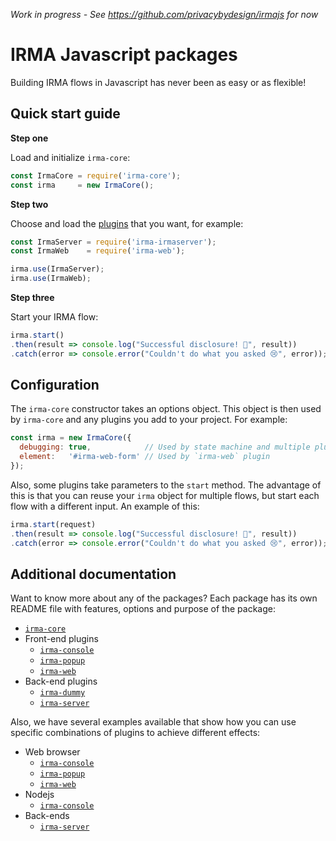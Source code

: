 _Work in progress - See https://github.com/privacybydesign/irmajs for now_

# IRMA Javascript packages

Building IRMA flows in Javascript has never been as easy or as flexible!

## Quick start guide

__Step one__

Load and initialize `irma-core`:

```javascript
const IrmaCore = require('irma-core');
const irma     = new IrmaCore();
```

__Step two__

Choose and load the [plugins](https://github.com/privacybydesign/irma-frontend-packages/tree/master/plugins)
that you want, for example:

```javascript
const IrmaServer = require('irma-irmaserver');
const IrmaWeb    = require('irma-web');

irma.use(IrmaServer);
irma.use(IrmaWeb);
```

__Step three__

Start your IRMA flow:

```javascript
irma.start()
.then(result => console.log("Successful disclosure! 🎉", result))
.catch(error => console.error("Couldn't do what you asked 😢", error));
```

## Configuration

The `irma-core` constructor takes an options object. This object is then used by
`irma-core` and any plugins you add to your project. For example:

```javascript
const irma = new IrmaCore({
  debugging: true,            // Used by state machine and multiple plugins
  element:   '#irma-web-form' // Used by `irma-web` plugin
});
```

Also, some plugins take parameters to the `start` method. The advantage of this
is that you can reuse your `irma` object for multiple flows, but start each
flow with a different input. An example of this:

```javascript
irma.start(request)
.then(result => console.log("Successful disclosure! 🎉", result))
.catch(error => console.error("Couldn't do what you asked 😢", error));
```

## Additional documentation

Want to know more about any of the packages? Each package has its own README
file with features, options and purpose of the package:

* [`irma-core`](irma-core)
* Front-end plugins
  * [`irma-console`](plugins/irma-console)
  * [`irma-popup`](plugins/irma-popup)
  * [`irma-web`](plugins/irma-web)
* Back-end plugins
  * [`irma-dummy`](plugins/irma-dummy)
  * [`irma-server`](plugins/irma-server)

Also, we have several examples available that show how you can use specific
combinations of plugins to achieve different effects:

* Web browser
  * [`irma-console`](examples/browser/irma-console)
  * [`irma-popup`](examples/browser/irma-popup)
  * [`irma-web`](examples/browser/irma-web)
* Nodejs
  * [`irma-console`](examples/node/irma-console)
* Back-ends
  * [`irma-server`](examples/backends/irma-server)

